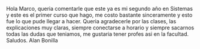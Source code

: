Hola Marco, queria comentarle que este ya es mi segundo año en Sistemas y este es el primer curso que hago, me costo bastante sinceramente y esto fue lo que pude llegar a hacer. Queria agradecerle por las clases, las explicaciones muy claras, siempre conectarse a horario y siempre sacarnos todas las dudas que teniamos, me gustaria tener profes asi en la facultad. Saludos. Alan Bonilla
